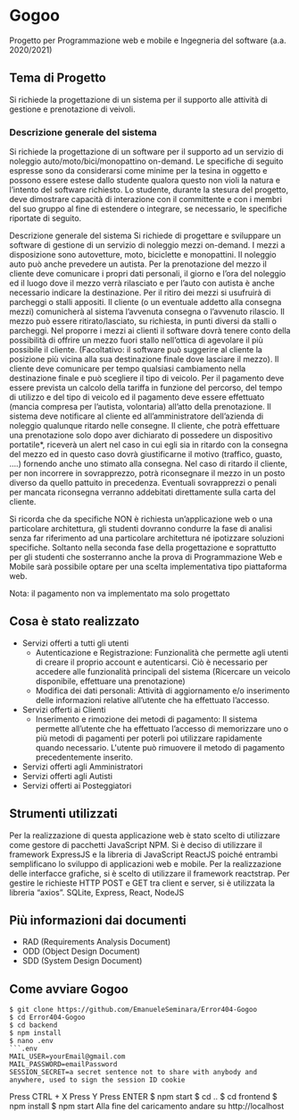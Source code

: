 # Gogoo
Progetto per Programmazione web e mobile e Ingegneria del software (a.a. 2020/2021)

## Tema di Progetto 
Si richiede la progettazione di un sistema per il supporto alle attività di gestione e prenotazione di veivoli.

### Descrizione generale del sistema
Si richiede la progettazione di un software per il supporto ad un servizio di noleggio auto/moto/bici/monopattino on-demand. Le specifiche di seguito espresse sono da considerarsi come minime per la tesina in oggetto e possono essere estese dallo studente qualora questo non violi la natura e l’intento del software richiesto. Lo studente, durante la stesura del progetto, deve dimostrare capacità di interazione con il committente e con i membri del suo gruppo al fine di estendere o integrare, se necessario, le specifiche riportate di seguito.

Descrizione generale del sistema
Si richiede di progettare e sviluppare un software di gestione di un servizio di noleggio mezzi on-demand. I mezzi a disposizione sono autovetture, moto, biciclette e monopattini. Il noleggio auto può anche prevedere un autista. Per la prenotazione del mezzo il cliente deve comunicare i propri dati personali, il giorno e l’ora del noleggio ed il luogo dove il mezzo verrà rilasciato e per l’auto con autista è anche necessario indicare la destinazione. Per il ritiro dei mezzi si usufruirà di parcheggi o stalli appositi. Il cliente (o un eventuale addetto alla consegna mezzi) comunicherà al sistema l’avvenuta consegna o l’avvenuto rilascio. Il mezzo può essere ritirato/lasciato, su richiesta, in punti diversi da stalli o parcheggi. Nel proporre i mezzi ai clienti il software dovrà tenere conto della possibilità di offrire un mezzo fuori stallo nell’ottica di agevolare il più possibile il cliente. (Facoltativo: il software può suggerire al cliente la posizione più vicina alla sua destinazione finale dove lasciare il mezzo).
Il cliente deve comunicare per tempo qualsiasi cambiamento nella destinazione finale e può scegliere il tipo di veicolo.
Per il pagamento deve essere prevista un calcolo della tariffa in funzione del percorso, del tempo di utilizzo e del tipo di veicolo ed il pagamento deve essere effettuato (mancia compresa per l’autista, volontaria) all’atto della prenotazione.
Il sistema deve notificare al cliente ed all’amministratore dell’azienda di noleggio qualunque ritardo nelle consegne. Il cliente, che potrà effettuare una prenotazione solo dopo aver dichiarato di possedere un dispositivo portatile*, riceverà un alert nel caso in cui egli sia in ritardo con la consegna del mezzo ed in questo caso dovrà giustificarne il motivo (traffico, guasto, ….) fornendo anche uno stimato alla consegna. Nel caso di ritardo il cliente, per non incorrere in sovrapprezzo, potrà riconsegnare il mezzo in un posto diverso da quello pattuito in precedenza. Eventuali sovrapprezzi o penali per mancata riconsegna verranno addebitati direttamente sulla carta del cliente.
  
Si ricorda che da specifiche NON è richiesta un’applicazione web o una particolare architettura, gli studenti dovranno condurre la fase di analisi senza far riferimento ad una particolare architettura né ipotizzare soluzioni specifiche. Soltanto nella seconda fase della progettazione e soprattutto per gli studenti che sosterranno anche la prova di Programmazione Web e Mobile sarà possibile optare per una scelta implementativa tipo piattaforma web.


Nota: il pagamento non va implementato ma solo progettato


## Cosa è stato realizzato
- Servizi offerti a tutti gli utenti
  - Autenticazione e Registrazione: Funzionalità che permette agli utenti di creare il proprio account e autenticarsi. Ciò è necessario per accedere alle funzionalità principali del sistema (Ricercare un veicolo disponibile, effettuare una prenotazione)
  - Modifica dei dati personali: Attività di aggiornamento e/o inserimento delle informazioni relative all’utente che ha effettuato l’accesso.
- Servizi offerti ai Clienti
  - Inserimento e rimozione dei metodi di pagamento: Il sistema permette all’utente che ha effettuato l’accesso di memorizzare uno o più metodi di pagamenti per poterli poi utilizzare rapidamente quando necessario. L'utente può rimuovere il metodo di pagamento precedentemente inserito.
- Servizi offerti agli Amministratori
- Servizi offerti agli Autisti
- Servizi offerti ai Posteggiatori
  


## Strumenti utilizzati
Per la realizzazione di questa applicazione web è stato scelto di utilizzare come gestore di pacchetti JavaScript NPM.
Si è deciso di utilizzare il framework ExpressJS e la libreria di JavaScript ReactJS poiché entrambi semplificano lo sviluppo di applicazioni web e mobile.
Per la realizzazione delle interfacce grafiche, si è scelto di utilizzare il framework reactstrap. 
Per gestire le richieste HTTP POST e GET tra client e server, si è utilizzata la libreria “axios”.
SQLite, Express, React, NodeJS

## Più informazioni dai documenti
- RAD (Requirements Analysis Document) 
- ODD (Object Design Document)
- SDD (System Design Document)

## Come avviare Gogoo
```
$ git clone https://github.com/EmanueleSeminara/Error404-Gogoo
$ cd Error404-Gogoo
$ cd backend
$ npm install
$ nano .env
```.env
MAIL_USER=yourEmail@gmail.com
MAIL_PASSWORD=emailPassword
SESSION_SECRET=a secret sentence not to share with anybody and anywhere, used to sign the session ID cookie
```
Press CTRL + X
Press Y
Press ENTER
$ npm start
$ cd ..
$ cd frontend
$ npm install
$ npm start
Alla fine del caricamento andare su http://localhost
```
